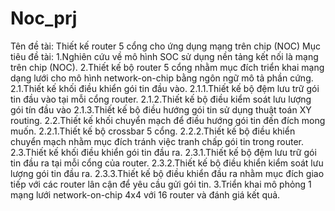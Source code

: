 # Noc_prj
Tên đề tài: Thiết kế router 5 cổng cho ứng dụng mạng trên chip (NOC)
Mục tiêu đề tài:
    1.Nghiên cứu về mô hình SOC sử dụng nền tảng kết nối là mạng trên chip (NOC).
    2.Thiết kế bộ router 5 cổng nhằm mục đích triển khai mạng dạng lưới cho mô hình network-on-chip bằng ngôn ngữ mô tả phần cứng.
        2.1.Thiết kế khối điều khiển gói tin đầu vào.
            2.1.1.Thiết kế bộ đệm lưu trữ gói tin đầu vào tại mỗi cổng router.
            2.1.2.Thiết kế bộ điều kiểm soát lưu lượng gói tín đầu vào
            2.1.3.Thiết kế bộ điều hướng gói tin sử dụng thuật toán XY routing.
        2.2.Thiết kế khối chuyển mạch để điều hướng gói tin đến đích mong muốn.
            2.2.1.Thiết kế bộ crossbar 5 cổng.
            2.2.2.Thiết kế bộ điều khiển chuyển mạch nhằm mục đích tránh việc tranh chấp gói tin trong router.
        2.3.Thiết kế khối điều khiển gói tin đầu ra.
            2.3.1.Thiết kế bộ đệm lưu trữ gói tin đầu ra tại mỗi cổng của router.
            2.3.2.Thiết kế bộ điều khiển kiểm soát lưu lượng gói tin đầu ra.
            2.3.3.Thiết kế bộ điều khiển đầu ra nhằm mục đích giao tiếp với các router lân cận để yêu cầu gửi gói tin.
    3.Triển khai mô phỏng 1 mạng lưới network-on-chip 4x4 với 16 router và đánh giá kết quả.

